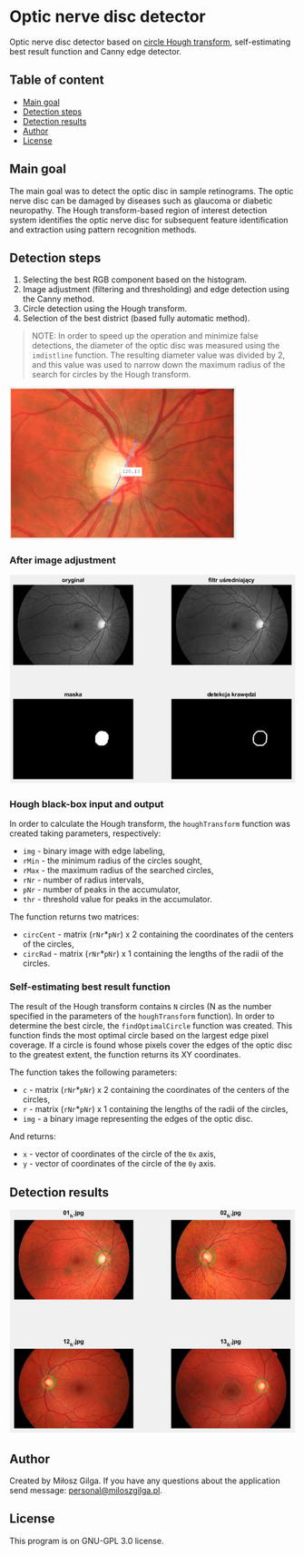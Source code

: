 # Optic nerve disc detector
Optic nerve disc detector based on [circle Hough transform](https://en.wikipedia.org/wiki/Circle_Hough_Transform), self-estimating best result function and Canny edge detector.

## Table of content
* [Main goal](#main-goal)
* [Detection steps](#detection-steps)
* [Detection results](#detection-results)
* [Author](#author)
* [License](#license)

<a name="main-goal"></a>
## Main goal
The main goal was to detect the optic disc in sample retinograms. The optic nerve disc can be damaged by diseases such as glaucoma or diabetic neuropathy. The Hough transform-based region of interest detection system identifies the optic nerve disc for subsequent feature identification and extraction using pattern recognition methods. 

<a name="detection-steps"></a>
## Detection steps
1. Selecting the best RGB component based on the histogram.
2. Image adjustment (filtering and thresholding) and edge detection using the Canny method.
3. Circle detection using the Hough transform.
4. Selection of the best district (based fully automatic method).

> NOTE: 
In order to speed up the operation and minimize false detections, the diameter of the optic disc was measured using the `imdistline` function. The resulting diameter value was divided by 2, and this value was used to narrow down the maximum radius of the search for circles by the Hough transform.

<img src=".github/note.png" width="400"/>

### After image adjustment
<img src=".github/step-2.png" width="700"/>

### Hough black-box input and output

In order to calculate the Hough transform, the `houghTransform` function was created taking parameters, respectively:

* `img` - binary image with edge labeling,
* `rMin` - the minimum radius of the circles sought,
* `rMax` - the maximum radius of the searched circles,
* `rNr` - number of radius intervals,
* `pNr` - number of peaks in the accumulator,
* `thr` - threshold value for peaks in the accumulator.

The function returns two matrices:

* `circCent` - matrix (`rNr`*`pNr`) x 2 containing the coordinates of the centers of the circles,
* `circRad` - matrix (`rNr`*`pNr`) x 1 containing the lengths of the radii of the circles.

### Self-estimating best result function

The result of the Hough transform contains `N` circles (N as the number specified in the parameters of the `houghTransform` function). In order to determine the best circle, the `findOptimalCircle` function was created. This function finds the most optimal circle based on the largest edge pixel coverage. If a circle is found whose pixels cover the edges of the optic disc to the greatest extent, the function returns its XY coordinates.

The function takes the following parameters:

* `c` - matrix (`rNr`*`pNr`) x 2 containing the coordinates of the centers of the circles,
* `r` - matrix (`rNr`*`pNr`) x 1 containing the lengths of the radii of the circles,
* `img` - a binary image representing the edges of the optic disc.

And returns:

* `x` - vector of coordinates of the circle of the `0x` axis,
* `y` - vector of coordinates of the circle of the `0y` axis.

<a name="detection-results"></a>
## Detection results
<img src=".github/step-4.png" width="700"/>

<a name="author"></a>
## Author
Created by Miłosz Gilga. If you have any questions about the application send message: [personal@miloszgilga.pl](mailto:personal@miloszgilga.pl).

<a name="license"></a>
## License
This program is on GNU-GPL 3.0 license.

